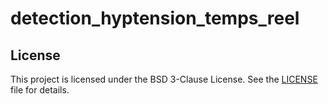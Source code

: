 # detection_hyptension_temps_reel
## License
This project is licensed under the BSD 3-Clause License. See the [LICENSE](./LICENSE) file for details.
